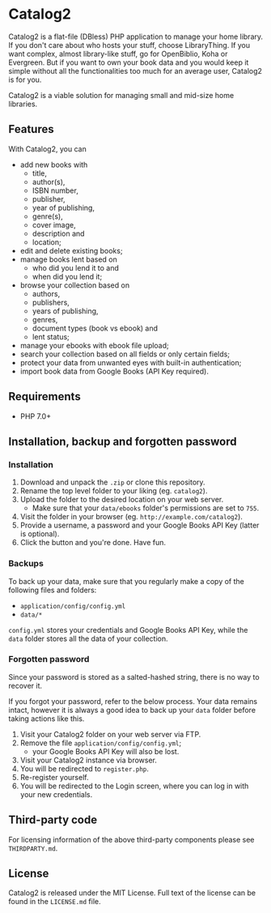 # Catalog2

Catalog2 is a flat-file (DBless) PHP application to manage your home library. If you don't care about who hosts your stuff, choose LibraryThing. If you want complex, almost library-like stuff, go for OpenBiblio, Koha or Evergreen. But if you want to own your book data and you would keep it simple without all the functionalities too much for an average user, Catalog2 is for you.

Catalog2 is a viable solution for managing small and mid-size home libraries.

## Features

With Catalog2, you can
- add new books with
	- title,
	- author(s),
	- ISBN number,
	- publisher,
	- year of publishing,
	- genre(s),
	- cover image,
	- description and
	- location;
- edit and delete existing books;
- manage books lent based on
	- who did you lend it to and
	- when did you lend it;
- browse your collection based on
	- authors,
	- publishers,
	- years of publishing,
	- genres,
	- document types (book vs ebook) and
	- lent status;
- manage your ebooks with ebook file upload;
- search your collection based on all fields or only certain fields;
- protect your data from unwanted eyes with built-in authentication;
- import book data from Google Books (API Key required).

## Requirements

- PHP 7.0+

## Installation, backup and forgotten password

### Installation

1. Download and unpack the `.zip` or clone this repository.
2. Rename the top level folder to your liking (eg. `catalog2`).
3. Upload the folder to the desired location on your web server.
	- Make sure that your `data/ebooks` folder's permissions are set to `755`.
4. Visit the folder in your browser (eg. `http://example.com/catalog2`).
5. Provide a username, a password and your Google Books API Key (latter is optional).
6. Click the button and you're done. Have fun.

### Backups

To back up your data, make sure that you regularly make a copy of the following files and folders:

- `application/config/config.yml`
- `data/*`

`config.yml` stores your credentials and Google Books API Key, while the `data` folder stores all the data of your collection.

### Forgotten password

Since your password is stored as a salted-hashed string, there is no way to recover it.

If you forgot your password, refer to the below process. Your data remains intact, however it is always a good idea to back up your `data` folder before taking actions like this.

1. Visit your Catalog2 folder on your web server via FTP.
2. Remove the file `application/config/config.yml`;
	- your Google  Books API Key will also be lost.
3. Visit your Catalog2 instance via browser.
4. You will be redirected to `register.php`.
5. Re-register yourself.
6. You will be redirected to the Login screen, where you can log in with your new credentials.

## Third-party code

For licensing information of the above third-party components please see `THIRDPARTY.md`.

## License

Catalog2 is released under the MIT License. Full text of the license can be found in the `LICENSE.md` file.
